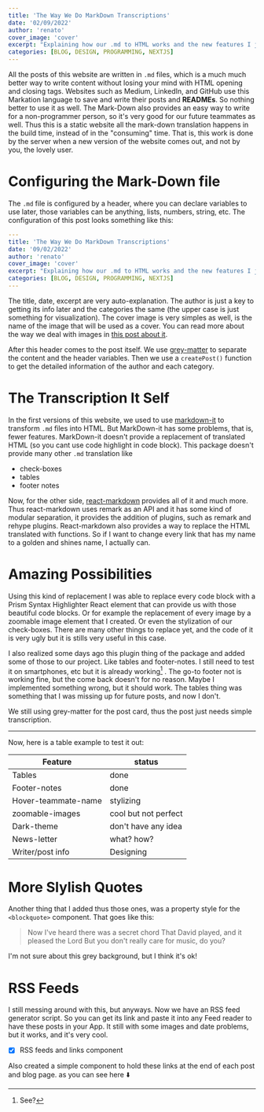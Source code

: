 ```yaml
---
title: 'The Way We Do MarkDown Transcriptions'
date: '02/09/2022'
author: 'renato'
cover_image: 'cover'
excerpt: "Explaining how our .md to HTML works and the new features I just implement"
categories: [BLOG, DESIGN, PROGRAMMING, NEXTJS]
---
```


All the posts of this website are written in `.md` files, which is a much much better way to write content without losing your mind with HTML opening and closing tags. Websites such as Medium, LinkedIn, and GitHub use this Markation language to save and write their posts and **READMEs**. So nothing better to use it as well. The Mark-Down also provides an easy way to write for a non-programmer person, so it's very good for our future teammates as well. Thus this is a static website all the mark-down translation happens in the build time, instead of in the "consuming" time. That is, this work is done by the server when a new version of the website comes out, and not by you, the lovely user. 

# Configuring the Mark-Down file
The `.md` file is configured by a header, where you can declare variables to use later, those variables can be anything, lists, numbers, string, etc. The configuration of this post looks something like this:

```yaml
---
title: 'The Way We Do MarkDown Transcriptions'
date: '09/02/2022'
author: 'renato'
cover_image: 'cover'
excerpt: "Explaining how our .md to HTML works and the new features I just implement"
categories: [BLOG, DESIGN, PROGRAMMING, NEXTJS]
---
```

The title, date, excerpt are very auto-explanation. The author is just a key to getting its info later and the categories the same (the upper case is just something for visualization). The cover image is very simples as well, is the name of the image that will be used as a cover. You can read more about the way we deal with images in [this post about it](/blog/default-images-and-our-images-architecture). 

After this header comes to the post itself. We use [grey-matter](https://www.npmjs.com/package/grey-matter) to separate the content and the header variables. Then we use a `createPost()` function to get the detailed information of the author and each category.

# The Transcription It Self 
In the first versions of this website, we used to use [markdown-it](https://www.npmjs.com/package/markdown-it) to transform `.md` files into HTML. But MarkDown-it has some problems, that is, fewer features.  MarkDown-it doesn't provide a replacement of translated HTML (so you cant use code highlight in code block). This package doesn't provide many other `.md` translation like
- check-boxes
- tables
- footer notes

Now, for the other side, [react-markdown](https://github.com/remarkjs/react-markdown) provides all of it and much more. Thus react-markdown uses remark as an API and it has some kind of modular separation, it provides the addition of plugins, such as remark and rehype plugins. React-markdown also provides a way to replace the HTML translated with functions. So if I want to change every link that has my name to a golden and shines name, I actually can.

# Amazing Possibilities
Using this kind of replacement I was able to replace every code block with a Prism Syntax Highlighter React element that can provide us with those beautiful code blocks. Or for example the replacement of every image by a zoomable image element that I created. Or even the stylization of our check-boxes. There are many other things to replace yet, and the code of it is very ugly but it is stills very useful in this case. 

I also realized some days ago this plugin thing of the package and added some of those to our project. Like tables and footer-notes. I still need to test it on smartphones, etc but it is already working[^1] . The go-to footer not is working fine, but the come back doesn't for no reason. Maybe I implemented something wrong, but it should work. The tables thing was something that I was missing up for future posts, and now I don't.

We still using grey-matter for the post card, thus the post just needs simple transcription.

---

Now, here is a table example to test it out:

Feature | status
-------| ------
Tables | done
Footer-notes | done
Hover-teammate-name | stylizing
zoomable-images | cool but not perfect
Dark-theme | don't have any idea
News-letter | what? how?
Writer/post info | Designing

# More Slylish Quotes
Another thing that I added thus those ones, was a property style for the `<blockquote>` component. That goes like this:

>Now I've heard there was a secret chord
That David played, and it pleased the Lord
But you don't really care for music, do you?

I'm not sure about this grey background, but I think it's ok!

# RSS Feeds
I still messing around with this, but anyways. Now we have an RSS feed generator script. So you can get its link and paste it into any Feed reader to have these posts in your App. It still with some images and date problems, but it works, and it's very cool.

* [x] RSS feeds and links component

Also created a simple component to hold these links at the end of each post and blog page. as you can see here ⬇️ 

[^1]: See?

